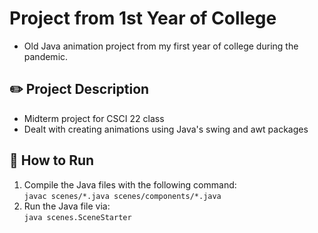 # Project from 1st Year of College
- Old Java animation project from my first year of college during the pandemic. 

## ✏️ Project Description
- Midterm project for CSCI 22 class
- Dealt with creating animations using Java's swing and awt packages

## 📁 How to Run
1. Compile the Java files with the following command:
<br>`javac scenes/*.java scenes/components/*.java`
2. Run the Java file via:
<br>`java scenes.SceneStarter`
